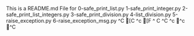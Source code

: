 This is a README.md File for
0-safe_print_list.py
1-safe_print_integer.py
2-safe_print_list_integers.py
3-safe_print_division.py
4-list_division.py
5-raise_exception.py
6-raise_exception_msg.py
^C
[C
^c
[F
^ C
^C
^c
^c
^C
